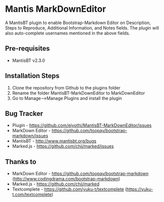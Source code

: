 Mantis MarkDownEditor
====================

A MantisBT plugin to enable Bootstrap-Markdown Editor on Description, Steps to Reproduce, Additional Information, and Notes fields. The plugin will also auto-complete usernames mentioned in the above fields.

Pre-requisites
--------------

* MantisBT v2.3.0

Installation Steps
------------------

1. Clone the repository from Github to the plugins folder
2. Rename the folder MantisBT-MarkDownEditor to MarkDownEditor
3. Go to Manage-->Manage Plugins and install the plugin

Bug Tracker
-----------
- Plugin - https://github.com/ejyothi/MantisBT-MarkDownEditor/issues
- MarkDown Editor - https://github.com/toopay/bootstrap-markdown/issues
- MantisBT - http://www.mantisbt.org/bugs
- Marked.js - https://github.com/chjj/marked/issues

Thanks to 
---------
- MarkDown Editor - https://github.com/toopay/bootstrap-markdown (http://www.codingdrama.com/bootstrap-markdown)
- Marked.js - https://github.com/chjj/marked
- Textcomplete - https://github.com/yuku-t/textcomplete (https://yuku-t.com/textcomplete)
